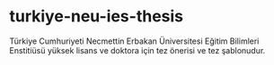 # turkiye-neu-ies-thesis
 Türkiye Cumhuriyeti Necmettin Erbakan Üniversitesi Eğitim Bilimleri Enstitiüsü yüksek lisans ve doktora için tez önerisi ve tez şablonudur.
